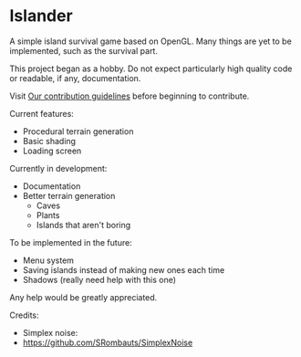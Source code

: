 # Islander
A simple island survival game based on OpenGL. Many things are yet to be implemented, such as the survival part.

This project began as a hobby. Do not expect particularly high quality code or readable, if any, documentation.

Visit [Our contribution guidelines](https://github.com/SashaM69420/Islander/blob/master/CONTRIBUTING.md) before beginning to contribute.

Current features:
- Procedural terrain generation
- Basic shading
- Loading screen

Currently in development:
- Documentation
- Better terrain generation
  - Caves
  - Plants
  - Islands that aren't boring

To be implemented in the future:
- Menu system
- Saving islands instead of making new ones each time
- Shadows (really need help with this one)

Any help would be greatly appreciated.

Credits:

- Simplex noise:
- https://github.com/SRombauts/SimplexNoise
